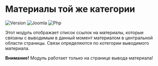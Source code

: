 # Материалы той же категории

![Version](https://img.shields.io/badge/VERSION-1.2.0-0366d6.svg?style=for-the-badge)
![Joomla](https://img.shields.io/badge/joomla-3.7+-1A3867.svg?style=for-the-badge)
![Php](https://img.shields.io/badge/php-5.6+-8892BF.svg?style=for-the-badge)

Этот модуль отображает список ссылок на материалы, которые связаны с выводимым в данный момент материалом в центральной области страницы. Связи определяются по котегории выводимого материала.

**Внимание!** Модуль работает только на странице вывода материала!
